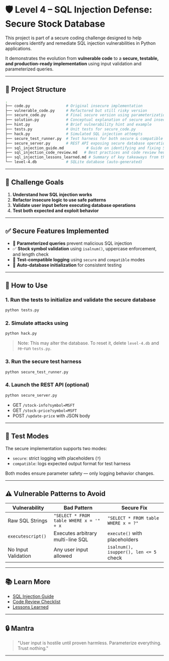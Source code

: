 # 🛡️ Level 4 – SQL Injection Defense: Secure Stock Database

This project is part of a secure coding challenge designed to help developers identify and remediate SQL injection vulnerabilities in Python applications.

It demonstrates the evolution from **vulnerable code** to a **secure, testable, and production-ready implementation** using input validation and parameterized queries.

---

## 📁 Project Structure

```bash
.
├── code.py                # Original insecure implementation
├── vulnerable_code.py     # Refactored but still risky version
├── secure_code.py         # Final secure version using parameterization and validation
├── solution.py            # Conceptual explanation of secure and insecure patterns
├── hint.py                # Brief vulnerability hint and example
├── tests.py               # Unit tests for secure_code.py
├── hack.py                # Simulated SQL injection attempts
├── secure_test_runner.py  # Test harness for both secure & compatible modes
├── secure_server.py       # REST API exposing secure database operations
├── sql_injection_guide.md          # Guide on identifying and fixing SQL injection
├── sql_injection_code_review.md   # Best practices and code review heuristics
├── sql_injection_lessons_learned.md # Summary of key takeaways from this level
└── level-4.db             # SQLite database (auto-generated)
````

---

## 🧠 Challenge Goals

1. **Understand how SQL injection works**
2. **Refactor insecure logic to use safe patterns**
3. **Validate user input before executing database operations**
4. **Test both expected and exploit behavior**

---

## ✅ Secure Features Implemented

* 🔐 **Parameterized queries** prevent malicious SQL injection
* ✅ **Stock symbol validation** using `isalnum()`, uppercase enforcement, and length check
* 🔁 **Test-compatible logging** using `secure` and `compatible` modes
* 🔄 **Auto-database initialization** for consistent testing

---

## 🚀 How to Use

### 1. Run the tests to initialize and validate the secure database

```bash
python tests.py
```

### 2. Simulate attacks using

```bash
python hack.py
```

> Note: This may alter the database. To reset it, delete `level-4.db` and re-run `tests.py`.

### 3. Run the secure test harness

```bash
python secure_test_runner.py
```

### 4. Launch the REST API (optional)

```bash
python secure_server.py
```

* GET `/stock-info?symbol=MSFT`
* GET `/stock-price?symbol=MSFT`
* POST `/update-price` with JSON body

---

## 🧪 Test Modes

The secure implementation supports two modes:

* `secure`: strict logging with placeholders (`?`)
* `compatible`: logs expected output format for test harness

Both modes ensure parameter safety — only logging behavior changes.

---

## ⚠️ Vulnerable Patterns to Avoid

| Vulnerability       | Bad Pattern                             | Secure Fix                             |
| ------------------- | --------------------------------------- | -------------------------------------- |
| Raw SQL Strings     | `"SELECT * FROM table WHERE x = '" + x` | `"SELECT * FROM table WHERE x = ?"`    |
| `executescript()`   | Executes arbitrary multi-line SQL       | `execute()` with placeholders          |
| No Input Validation | Any user input allowed                  | `isalnum(), isupper(), len <= 5` check |

---

## 📚 Learn More

* [SQL Injection Guide](sql_injection_guide.md)
* [Code Review Checklist](sql_injection_code_review.md)
* [Lessons Learned](sql_injection_lessons_learned.md)

---

## 🔒 Mantra

> "User input is hostile until proven harmless.
> Parameterize everything. Trust nothing."

---
